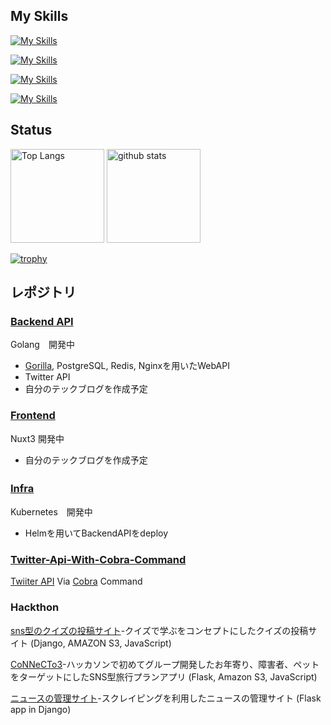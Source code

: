 ## My Skills

[![My Skills](https://skillicons.dev/icons?i=vue,nuxtjs,go)](https://skillicons.dev)

[![My Skills](https://skillicons.dev/icons?i=py,flask,django)](https://skillicons.dev)

[![My Skills](https://skillicons.dev/icons?i=linux,docker,kubernetes,gcp)](https://skillicons.dev)

[![My Skills](https://skillicons.dev/icons?i=js,ts,html,css)](https://skillicons.dev)

## Status

<p align="left"> 
  <img alt="Top Langs" height="150px" src="https://github-readme-stats.vercel.app/api/top-langs/?username=yoshihiro-shu&layout=compact&show_icons=true&theme=onedark" />
  <img alt="github stats" height="150px" src="https://github-readme-stats.vercel.app/api?username=yoshihiro-shu&theme=onedark&show_icons=ture" />
</p>

[![trophy](https://github-profile-trophy.vercel.app/?username=yoshihiro-shu&theme=onedark&column=7
)](https://github.com/ryo-ma/github-profile-trophy)

## レポジトリ

### [Backend API](https://github.com/yoshihiro-shu/draft-backend)

Golang　開発中

- [Gorilla](https://github.com/gorilla/mux), PostgreSQL, Redis, Nginxを用いたWebAPI
- Twitter API
- 自分のテックブログを作成予定

### [Frontend](https://github.com/yoshihiro-shu/draft-nuxt3) 

Nuxt3 開発中

- 自分のテックブログを作成予定

### [Infra](https://github.com/yoshihiro-shu/dratf-infra)　

Kubernetes　開発中

- Helmを用いてBackendAPIをdeploy


### [Twitter-Api-With-Cobra-Command](https://github.com/yoshihiro-shu/twitter-api-by-cobra-command)

[Twiiter API](https://developer.twitter.com/en/docs/twitter-api) Via [Cobra](https://github.com/spf13/cobra) Command

### Hackthon

[sns型のクイズの投稿サイト](https://github.com/yoshi429/quiz_project)-クイズで学ぶをコンセプトにしたクイズの投稿サイト (Django, AMAZON S3, JavaScript)

[CoNNeCTo3](https://github.com/yoshi429/Tornado2021)-ハッカソンで初めてグループ開発したお年寄り、障害者、ペットをターゲットにしたSNS型旅行プランアプリ (Flask, Amazon S3, JavaScript)

[ニュースの管理サイト](https://github.com/yoshi429/Scraping-News)-スクレイピングを利用したニュースの管理サイト (Flask app in Django)


<!--
**yoshi429/yoshi429** is a ✨ _special_ ✨ repository because its `README.md` (this file) appears on your GitHub profile.

Here are some ideas to get you started:

- 🔭 I’m currently working on ...
- 🌱 I’m currently learning ...
- 👯 I’m looking to collaborate on ...
- 🤔 I’m looking for help with ...
- 💬 Ask me about ...
- 📫 How to reach me: ...
- 😄 Pronouns: ...
- ⚡ Fun fact: ...
-->

